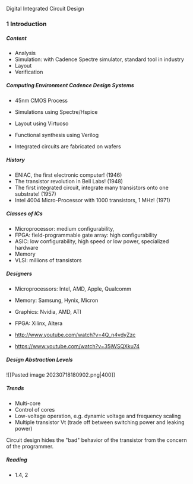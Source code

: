 Digital Integrated Circuit Design

### 1 Introduction

##### Content

* Analysis
* Simulation: with Cadence Spectre simulator, standard tool in industry
* Layout
* Verification

##### Computing Environment Cadence Design Systems

* 45nm CMOS Process
* Simulations using Spectre/Hspice
* Layout using Virtuoso
* Functional synthesis using Verilog

* Integrated circuits are fabricated on wafers

##### History

* ENIAC, the first electronic computer! (1946)
* The transistor revolution in Bell Labs! (1948)
* The first integrated circuit, integrate many transistors onto one substrate! (1957)
* Intel 4004 Micro-Processor with 1000 transistors, 1 MHz! (1971)

##### Classes of ICs

* Microprocessor: medium configurability, 
* FPGA: field-programmable gate array: high configurability
* ASIC: low configurability, high speed or low power, specialized hardware
* Memory
* VLSI: millions of transistors

##### Designers

* Microprocessors: Intel, AMD, Apple, Qualcomm
* Memory: Samsung, Hynix, Micron
* Graphics: Nvidia, AMD, ATI
* FPGA: Xilinx, Altera

* http://www.youtube.com/watch?v=4Q_n4vdyZzc
* https://www.youtube.com/watch?v=35jWSQXku74

##### Design Abstraction Levels

![[Pasted image 20230718180902.png|400]]

##### Trends

* Multi-core
* Control of cores
* Low-voltage operation, e.g. dynamic voltage and frequency scaling
* Multiple transistor Vt (trade off between switching power and leaking power)

Circuit design hides the "bad" behavior of the transistor from the concern of the programmer.

##### Reading

* 1.4, 2
